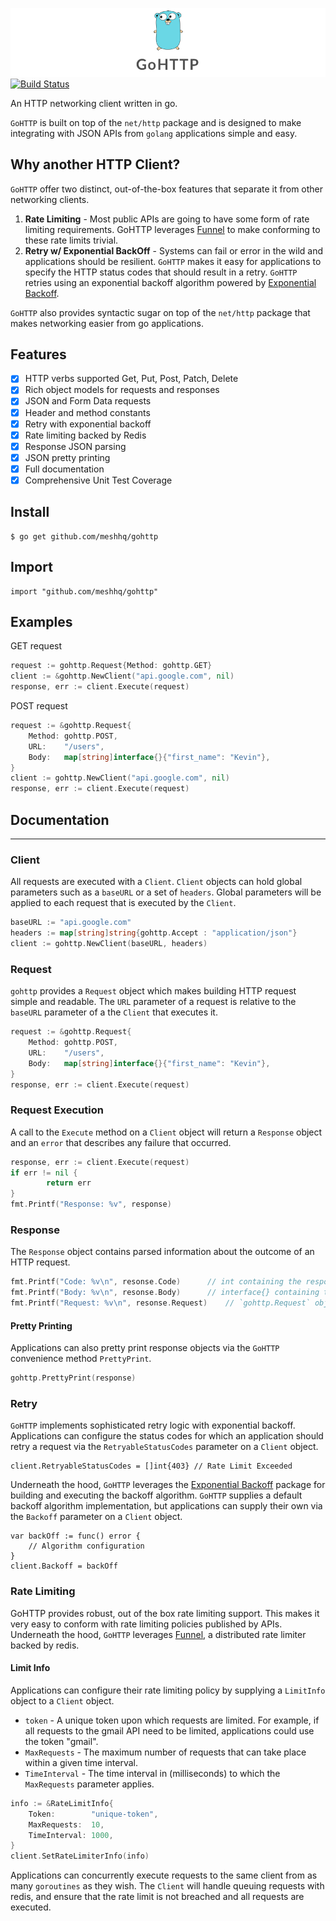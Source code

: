 ![alt text](Assets/gohttp.png)
[![Build Status](https://travis-ci.org/meshhq/gohttp.svg?branch=master)](https://travis-ci.org/meshhq/gohttp)

An HTTP networking client written in go.

`GoHTTP` is built on top of the `net/http` package and is designed to make integrating with JSON APIs from `golang` applications simple and easy.

## Why another HTTP Client?

`GoHTTP` offer two distinct, out-of-the-box features that separate it from other networking clients.

1. **Rate Limiting** - Most public APIs are going to have some form of rate limiting requirements. GoHTTP leverages [Funnel](github.com/meshhq/funnel) to make conforming to these rate limits trivial.
2. **Retry w/ Exponential BackOff** - Systems can fail or error in the wild and applications should be resilient. `GoHTTP` makes it easy for applications to specify the HTTP status codes that should result in a retry. `GoHTTP` retries using an exponential backoff algorithm powered by [Exponential Backoff](https://github.com/cenk/backoff).

`GoHTTP` also provides syntactic sugar on top of the `net/http` package that makes networking easier from go applications.

## Features

- [x] HTTP verbs supported Get, Put, Post, Patch, Delete
- [x] Rich object models for requests and responses
- [x] JSON and Form Data requests
- [x] Header and method constants
- [x] Retry with exponential backoff
- [x] Rate limiting backed by Redis
- [x] Response JSON parsing
- [x] JSON pretty printing
- [x] Full documentation
- [x] Comprehensive Unit Test Coverage

## Install

```
$ go get github.com/meshhq/gohttp
```

## Import

```
import "github.com/meshhq/gohttp"
```

## Examples

GET request

```go
request := gohttp.Request{Method: gohttp.GET}
client := &gohttp.NewClient("api.google.com", nil)
response, err := client.Execute(request)
```

POST request

```go
request := &gohttp.Request{
	Method: gohttp.POST,
	URL:    "/users",
	Body: 	map[string]interface{}{"first_name": "Kevin"},
}
client := gohttp.NewClient("api.google.com", nil)
response, err := client.Execute(request)
```

## Documentation
---

### Client

All requests are executed with a `Client`. `Client` objects can hold global parameters such as a `baseURL` or a set of `headers`. Global parameters will be applied to each request that is executed by the `Client`.

```go
baseURL := "api.google.com"
headers := map[string]string{gohttp.Accept : "application/json"}
client := gohttp.NewClient(baseURL, headers)
```

### Request

`gohttp` provides a `Request` object which makes building HTTP request simple and readable. The `URL` parameter of a request is relative to the `baseURL` parameter of a the `Client` that executes it.

```go
request := &gohttp.Request{
	Method: gohttp.POST,
	URL:    "/users",
	Body: 	map[string]interface{}{"first_name": "Kevin"},
}
response, err := client.Execute(request)
```

### Request Execution

A call to the `Execute` method on a `Client` object will return a `Response` object and an `error` that describes any failure that occurred.

```go
response, err := client.Execute(request)
if err != nil {
        return err
}
fmt.Printf("Response: %v", response)
```

### Response  

The `Response` object contains parsed information about the outcome of an HTTP request.

```go
fmt.Printf("Code: %v\n", resonse.Code) 		// int containing the response code.
fmt.Printf("Body: %v\n", resonse.Body) 		// interface{} containing the parsed response body.
fmt.Printf("Request: %v\n", resonse.Request) 	// `gohttp.Request` object which is a pointer to the original request.
```

#### Pretty Printing

Applications can also pretty print response objects via the `GoHTTP` convenience method `PrettyPrint`.

```go
gohttp.PrettyPrint(response)
```

### Retry

`GoHTTP` implements sophisticated retry logic with exponential backoff. Applications can configure the status codes for which an application should retry a request via the `RetryableStatusCodes` parameter on a `Client` object.

```
client.RetryableStatusCodes = []int{403} // Rate Limit Exceeded
```

Underneath the hood, `GoHTTP` leverages the [Exponential Backoff](https://github.com/cenk/backoff) package for building and executing the backoff algorithm. `GoHTTP` supplies a default backoff algorithm implementation, but applications can supply their own via the `Backoff` parameter on a `Client` object.

```
var backOff := func() error {
	// Algorithm configuration
}
client.Backoff = backOff
```

### Rate Limiting

GoHTTP provides robust, out of the box rate limiting support. This makes it very easy to conform with rate limiting policies published by APIs. Underneath the hood, `GoHTTP` leverages [Funnel](https://github.com/meshhq/funnel), a distributed rate limiter backed by redis.

#### Limit Info

Applications can configure their rate limiting policy by supplying a `LimitInfo` object to a `Client` object.

* `token` - A unique token upon which requests are limited. For example, if all requests to the gmail API need to be limited, applications could use the token "gmail".
* `MaxRequests` - The maximum number of requests that can take place within a given time interval.
* `TimeInterval` - The time interval in (milliseconds) to which the `MaxRequests` parameter applies.   

```go
info := &RateLimitInfo{
	Token:        "unique-token",
	MaxRequests:  10,
	TimeInterval: 1000,
}
client.SetRateLimiterInfo(info)
```

Applications can concurrently execute requests to the same client from as many `goroutines` as they wish. The `Client` will handle queuing requests with redis, and ensure that the rate limit is not breached and all requests are executed.
